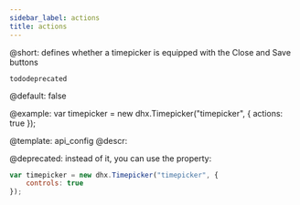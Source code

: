 ```yaml
---
sidebar_label: actions
title: actions
---          
```


@short: defines whether a timepicker is equipped with the Close and Save buttons

```tododeprecated ```

@default: false

@example: 
var timepicker = new dhx.Timepicker("timepicker", {
	actions: true
});


@template:	api_config
@descr: 

@deprecated: instead of it, you can use the [](timepicker/api/timepicker_controls_config.md) property:
~~~js
var timepicker = new dhx.Timepicker("timepicker", {
	controls: true
});
~~~


